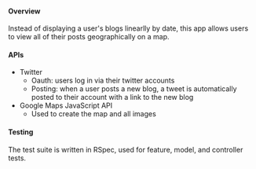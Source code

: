 #### Overview  

Instead of displaying a user's blogs linearlly by date, this app allows users to view all of their posts geographically on a map. 

#### APIs

* Twitter  
  * Oauth: users log in via their twitter accounts
  * Posting: when a user posts a new blog, a tweet is automatically posted to their account with a link to the new blog
* Google Maps JavaScript API
  * Used to create the map and all images   

#### Testing
The test suite is written in RSpec, used for feature, model, and controller tests.
